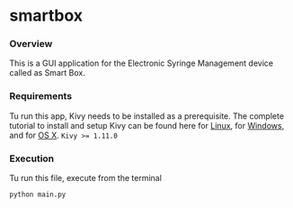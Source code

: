 # smartbox

### Overview
This is a GUI application for the Electronic Syringe Management device called as Smart Box.

### Requirements
Tu run this app, Kivy needs to be installed as a prerequisite. The complete tutorial to install and setup Kivy can be found here for [Linux](https://kivy.org/doc/stable/installation/installation-linux.html), for [Windows](https://kivy.org/doc/stable/installation/installation-windows.html), and for [OS X](https://kivy.org/doc/stable/installation/installation-osx.html). 
```Kivy >= 1.11.0```

### Execution
Tu run this file, execute from the terminal

```python main.py```
